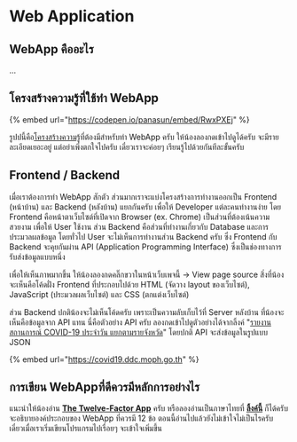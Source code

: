 # Web Application

## WebApp คืออะไร

...

## โครงสร้างความรู้ที่ใช้ทำ WebApp

{% embed url="https://codepen.io/panasun/embed/RwxPXEj" %}

รูปปนี้คือ[โครงสร้างความรู้](../ep1-what-should-i-know/webapp-knowledge-graph.md)ที่ต้องมีสำหรับทำ WebApp ครับ ให้น้องลองกดเข้าไปดูได้ครับ จะมีรายละเอียดเยอะอยู่ แต่อย่าเพิ่งตกใจไปครับ เดี๋ยวเราจะค่อยๆ เรียนรู้ไปด้วยกันทีละขั้นครับ

## Frontend / Backend

เมื่อเราต้องการทำ WebApp สักตัว ส่วนมากเราจะแบ่งโครงสร้างการทำงานออกเป็น Frontend (หน้าบ้าน) และ Backend (หลังบ้าน) แยกกันครับ เพื่อให้ Developer แต่ละคนทำงานง่าย โดย Frontend คือหน้าตาเว็บไซต์ที่เปิดจาก Browser (ex. Chrome) เป็นส่วนที่ต้องเน้นความสวยงาม เพื่อให้ User ใช้งาน ส่วน Backend คือส่วนที่ทำงานเกี่ยวกับ Database และการประมวลผลข้อมูล โดยทั่วไป User จะไม่เห็นการทำงานส่วน Backend ครับ ซึ่ง Frontend กับ Backend จะคุยกันผ่าน API (Application Programming Interface) ซึ่งเป็นช่องทางการรับส่งข้อมูลแบบหนึ่ง

เพื่อให้เห็นภาพมากขึ้น ให้น้องลองกดคลิ๊กขวาในหน้าเว็บเพจนี้ -> View page source สิ่งที่น้องจะเห็นคือโค้ดฝั่ง Frontend ที่ประกอบไปด้วย HTML (จัดวาง layout ของเว็บไซต์), JavaScript (ประมวลผลเว็บไซต์) และ CSS (ตกแต่งเว็บไซต์)

ส่วน Backend ปกติน้องจะไม่เห็นโค้ดครับ เพราะเป็นความลับเก็บไว้ที่ Server หลังบ้าน ที่น้องจะเห็นคือข้อมูลจาก API แทน นี่คือตัวอย่าง API ครับ ลองกดเข้าไปดูตัวอย่างได้จากลิ้งค์ "[รายงานสถานการณ์ COVID-19 ประจำวัน แยกตามรายจังหวัด](https://covid19.ddc.moph.go.th/api/Cases/today-cases-by-provinces)" โดยปกติ API จะส่งข้อมูลในรูปแบบ JSON

{% embed url="https://covid19.ddc.moph.go.th" %}

## การเขียน WebAppที่ดีควรมีหลักการอย่างไร

แนะนำให้น้องอ่าน [**The Twelve-Factor App**](https://12factor.net) ครับ หรือลองอ่านเป็นภาษาไทยที่ [**ลิ้งค์นี้**](https://www.babelcoder.com/blog/articles/12-factor) ก็ได้ครับ จะอธิบายองค์ประกอบของ WebApp ที่ควรมี 12 ข้อ ตอนนี้อ่านไปแล้วยังไม่เข้าใจไม่เป็นไรครับ เดี๋ยวเมื่อเราเริ่มเขียนโปรแกรมไปเรื่อยๆ จะเข้าใจเพิ่มขึ้น

###
